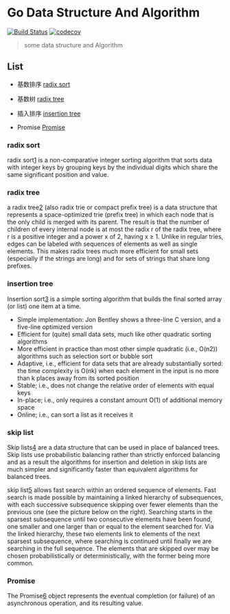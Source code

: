 # Go Data Structure And Algorithm
[![Build Status](https://travis-ci.org/liuwill/go-data-structure.svg?branch=master)](https://travis-ci.org/liuwill/go-data-structure)
[![codecov](https://codecov.io/gh/liuwill/go-data-structure/branch/master/graph/badge.svg)](https://codecov.io/gh/liuwill/go-data-structure)

> some data structure and Algorithm

## List

* 基数排序 [radix sort](./radix_sort/sort.go)
* 基数树 [radix tree](./radix_trees/tree.go)
* 插入排序 [insertion tree](./sorts/insert_sort.go)

* Promise [Promise](./sorts/insert_sort.go)

### radix sort

radix sort[1] is a non-comparative integer sorting algorithm that sorts data with integer keys by grouping keys by the individual digits which share the same significant position and value.

### radix tree

a radix tree[2] (also radix trie or compact prefix tree) is a data structure that represents a space-optimized trie (prefix tree) in which each node that is the only child is merged with its parent. The result is that the number of children of every internal node is at most the radix r of the radix tree, where r is a positive integer and a power x of 2, having x ≥ 1. Unlike in regular tries, edges can be labeled with sequences of elements as well as single elements. This makes radix trees much more efficient for small sets (especially if the strings are long) and for sets of strings that share long prefixes.

### insertion tree

Insertion sort[3] is a simple sorting algorithm that builds the final sorted array (or list) one item at a time.

* Simple implementation: Jon Bentley shows a three-line C version, and a five-line optimized version
* Efficient for (quite) small data sets, much like other quadratic sorting algorithms
* More efficient in practice than most other simple quadratic (i.e., O(n2)) algorithms such as selection sort or bubble sort
* Adaptive, i.e., efficient for data sets that are already substantially sorted: the time complexity is O(nk) when each element in the input is no more than k places away from its sorted position
* Stable; i.e., does not change the relative order of elements with equal keys
* In-place; i.e., only requires a constant amount O(1) of additional memory space
* Online; i.e., can sort a list as it receives it

### skip list

Skip lists[4] are a data structure that can be used in place of balanced trees.
Skip lists use probabilistic balancing rather than strictly enforced balancing
and as a result the algorithms for insertion and deletion in skip lists are
much simpler and significantly faster than equivalent algorithms for
balanced trees.

skip list[5] allows fast search within an ordered sequence of elements. Fast search is made possible by maintaining a linked hierarchy of subsequences, with each successive subsequence skipping over fewer elements than the previous one (see the picture below on the right). Searching starts in the sparsest subsequence until two consecutive elements have been found, one smaller and one larger than or equal to the element searched for. Via the linked hierarchy, these two elements link to elements of the next sparsest subsequence, where searching is continued until finally we are searching in the full sequence. The elements that are skipped over may be chosen probabilistically  or deterministically, with the former being more common.

### Promise

The Promise[6] object represents the eventual completion (or failure) of an asynchronous operation, and its resulting value.



[1]: https://en.wikipedia.org/wiki/Radix_sort  "Radix Sort"
[2]: https://en.wikipedia.org/wiki/Radix_tree  "Radix Tree"
[3]: https://en.wikipedia.org/wiki/Insertion_sort  "Insertion Sort"
[4]: https://www.cl.cam.ac.uk/teaching/0506/Algorithms/skiplists.pdf  "Skip List"
[5]: https://en.wikipedia.org/wiki/Skip_list  "Skip List"
[6]: https://developer.mozilla.org/en-US/docs/Web/JavaScript/Reference/Global_Objects/Promise  "Promise"
